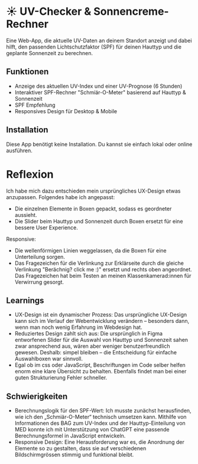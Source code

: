 <!-- Markdown cheatsheet für Details. Ansicht wie README auf GitHub aussieht. -->
# ☀️ UV-Checker & Sonnencreme-Rechner

Eine Web-App, die aktuelle UV-Daten an deinem Standort anzeigt und dabei hilft, den passenden Lichtschutzfaktor (SPF) für deinen Hauttyp und die geplante Sonnenzeit zu berechnen.

## Funktionen

- Anzeige des aktuellen UV-Index und einer UV-Prognose (6 Stunden)
- Interaktiver SPF-Rechner "Schmiär-O-Meter" basierend auf Hauttyp & Sonnenzeit
- SPF Empfehlung
- Responsives Design für Desktop & Mobile

## Installation

Diese App benötigt keine Installation. Du kannst sie einfach lokal oder online ausführen.

# Reflexion
 Ich habe mich dazu entschieden mein ursprüngliches UX-Design etwas anzupassen. Folgendes habe ich angepasst:

 - Die einzelnen Elemente in Boxen gepackt, sodass es geordneter aussieht.
 - Die Slider beim Hauttyp und Sonnenzeit durch Boxen ersetzt für eine bessere User Experience.

 Responsive:
 - Die wellenförmigen Linien weggelassen, da die Boxen für eine Unterteilung sorgen.
 - Das Fragezeichen für die Verlinkung zur Erklärseite durch die gleiche Verlinkung "Berächnig? click me :)" ersetzt und rechts oben angeordnet. Das Fragezeichen hat beim Testen an meinen Klassenkamerad:innen für Verwirrung gesorgt.

 ## Learnings
 - UX-Design ist ein dynamischer Prozess: Das ursprüngliche UX-Design kann sich im Verlauf der Webentwicklung verändern – besonders dann, wenn man noch wenig Erfahrung im Webdesign hat.
 - Reduziertes Design zahlt sich aus: Die ursprünglich in Figma entworfenen Slider für die Auswahl von Hauttyp und Sonnenzeit sahen zwar ansprechend aus, wären aber weniger benutzerfreundlich gewesen. Deshalb: simpel bleiben – die Entscheidung für einfache Auswahlboxen war sinnvoll.
 - Egal ob im css oder JavaScript, Beschriftungen im Code selber helfen enorm eine klare Übersicht zu behalten. Ebenfalls findet man bei einer guten Strukturierung Fehler schneller.
 
 ## Schwierigkeiten
 - Berechnungslogik für den SPF-Wert: Ich musste zunächst herausfinden, wie ich den „Schmiär-O-Meter“ technisch umsetzen kann. Mithilfe von Informationen des BAG zum UV-Index und der Hauttyp-Einteilung von MED konnte ich mit Unterstützung von ChatGPT eine passende Berechnungsformel in JavaScript entwickeln.
 - Responsive Design: Eine Herausforderung war es, die Anordnung der Elemente so zu gestalten, dass sie auf verschiedenen Bildschirmgrössen stimmig und funktional bleibt.
